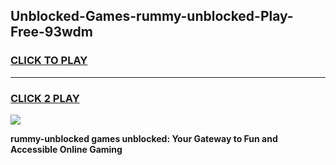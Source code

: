 
## Unblocked-Games-rummy-unblocked-Play-Free-93wdm
<h3>
<a href="https://premium76.site?title=rummy-unblocked&ref=19M">CLICK TO PLAY</a></h3>
<hr>

<h3>
<a href="https://premium76.site?title=rummy-unblocked&ref=19M">CLICK 2 PLAY</a>
  
</h3>

<a href="https://premium76.site?title=rummy-unblocked&ref=19M"><img src="https://clearcache.store/games.png"></a>


**rummy-unblocked games unblocked: Your Gateway to Fun and Accessible Online Gaming**

